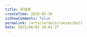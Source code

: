 ```yaml
---
title: 折线球
createTime: 2020-05-30
isShowComments: false
permalink: /article/docs/canvas/boll
date: 2025/06/03 20:01:27
---
```

<demo></demo>
